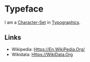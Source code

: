# Typeface

I am a [Character-Set](700032.md) in [Typographics](404.md).

## Links

- Wikipedia: [Https://En.WikiPedia.Org/](https://en.wikipedia.org/wiki/Typeface)
- Wikidata: [Https://WikiData.Org](https://wikidata.org/wiki/Q17451)
